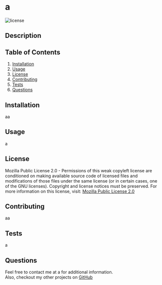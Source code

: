 

# a

![license](https://img.shields.io/badge/License-Mozilla%20Public%20License%202.0-yellowgreen)

## Description


## Table of Contents
1. [Installation](#installation)
2. [Usage](#usage)
4. [License](#license)
5. [Contributing](#contributing)
6. [Tests](#tests)
7. [Questions](#questions)    

## Installation
aa

## Usage
a

## License
Mozilla Public License 2.0 - Permissions of this weak copyleft license are conditioned on making 
      available source code of licensed files and modifications of those files under the same 
      license (or in certain cases, one of the GNU licenses). Copyright and license notices 
      must be preserved. For more information on this license, 
      visit: [Mozilla Public License 2.0](https://choosealicense.com/licenses/mpl-2.0/)

## Contributing
aa

## Tests
a

## Questions
Feel free to contact me at a for additional information.  
Also, checkout my other projects on [GitHub](https://github.com/a)


